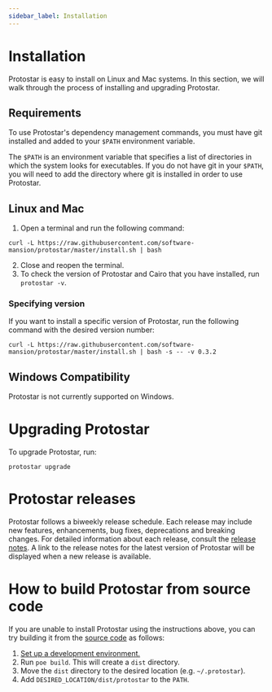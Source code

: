 ```yaml
---
sidebar_label: Installation
---
```


# Installation

Protostar is easy to install on Linux and Mac systems. In this section, we will walk through the process of installing and upgrading Protostar.

## Requirements
To use Protostar's dependency management commands, you must have git installed and added to your `$PATH` environment variable.

The `$PATH` is an environment variable that specifies a list of directories in which the system looks for executables.
If you do not have git in your `$PATH`, you will need to add the directory where git is installed in order to use Protostar.

## Linux and Mac
1. Open a terminal and run the following command:
```console
curl -L https://raw.githubusercontent.com/software-mansion/protostar/master/install.sh | bash
```
2. Close and reopen the terminal.
3. To check the version of Protostar and Cairo that you have installed, run `protostar -v`.

### Specifying version

If you want to install a specific version of Protostar, run the following command with the desired version number:

```console
curl -L https://raw.githubusercontent.com/software-mansion/protostar/master/install.sh | bash -s -- -v 0.3.2
```

## Windows Compatibility
Protostar is not currently supported on Windows.

# Upgrading Protostar
To upgrade Protostar, run:
```shell
protostar upgrade
```

# Protostar releases

Protostar follows a biweekly release schedule.
Each release may include new features, enhancements, bug fixes, deprecations and breaking changes.
For detailed information about each release, consult the [release notes](https://github.com/software-mansion/protostar/releases).
A link to the release notes for the latest version of Protostar will be displayed when a new release is available.

# How to build Protostar from source code
If you are unable to install Protostar using the instructions above, you can try building it from the [source code](https://github.com/software-mansion/protostar) as follows:

1. [Set up a development environment.](https://github.com/software-mansion/protostar#setting-up-environment)
1. Run `poe build`. This will create a `dist` directory.
1. Move the `dist` directory to the desired location (e.g. `~/.protostar`).
1. Add `DESIRED_LOCATION/dist/protostar` to the `PATH`.